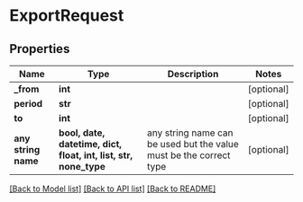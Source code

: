 # ExportRequest


## Properties
Name | Type | Description | Notes
------------ | ------------- | ------------- | -------------
**_from** | **int** |  | [optional] 
**period** | **str** |  | [optional] 
**to** | **int** |  | [optional] 
**any string name** | **bool, date, datetime, dict, float, int, list, str, none_type** | any string name can be used but the value must be the correct type | [optional]

[[Back to Model list]](../README.md#documentation-for-models) [[Back to API list]](../README.md#documentation-for-api-endpoints) [[Back to README]](../README.md)


